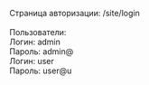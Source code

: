 Страница авторизации: /site/login
<br/><br/>
Пользователи:<br/>
Логин: admin<br/>
Пароль: admin@<br/>
Логин: user<br/>
Пароль: user@u
